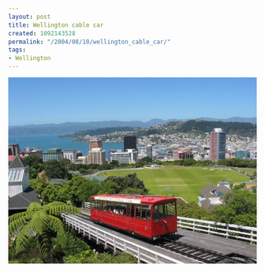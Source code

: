 ```yaml
---
layout: post
title: Wellington cable car
created: 1092143528
permalink: "/2004/08/10/wellington_cable_car/"
tags:
- Wellington
---
```


<img src="/image/images/130_3089-1100.jpg"/>

